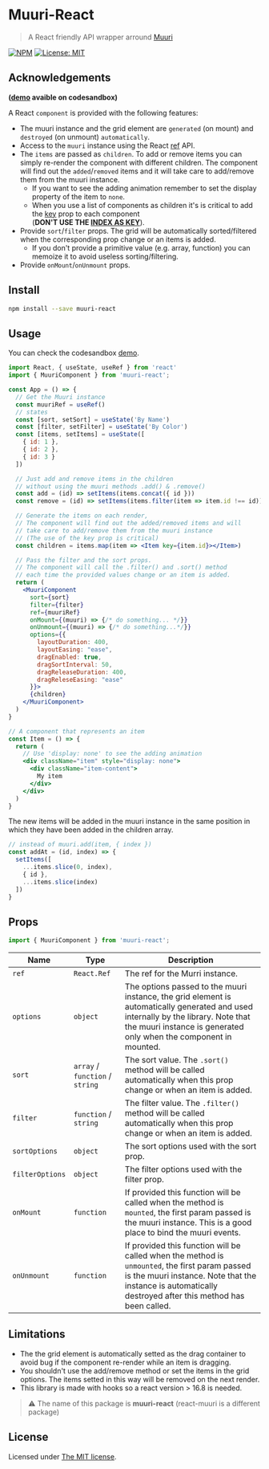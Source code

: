 # Muuri-React

> A React friendly API wrapper arround [Muuri](https://github.com/haltu/muuri)

[![NPM](https://img.shields.io/npm/v/muuri-react.svg)](https://www.npmjs.com/package/muuri-react) [![License: MIT](https://img.shields.io/badge/License-MIT-green.svg)](https://opensource.org/licenses/MIT)

## Acknowledgements

**([demo](https://codesandbox.io/s/muuri-react-pqtbx) avaible on codesandbox)**

A React `component` is provided with the following features:
- The muuri instance and the grid element are `generated` (on mount) and `destroyed` (on unmount) `automatically`.
- Access to the `muuri` instance using the React [ref](https://reactjs.org/docs/refs-and-the-dom.html#creating-refs) API.
- The `items` are passed as `children`. To add or remove items you can simply re-render the component with different children. The component will find out the `added`/`removed` items and it will take care to add/remove them from the muuri instance.
    - If you want to see the adding animation remember to set the display property of the item to `none`.
    - When you use a list of components as children it's is critical to add the [key](https://reactjs.org/docs/lists-and-keys.html) prop to each component <br> (**DON'T USE THE [INDEX AS KEY](https://medium.com/@robinpokorny/index-as-a-key-is-an-anti-pattern-e0349aece318)**). 
- Provide `sort`/`filter` props. The grid will be automatically sorted/filtered when the corresponding prop change or an items is added.
    - If you don't provide a primitive value (e.g. array, function) you can memoize it to avoid useless sorting/filtering. 
- Provide `onMount`/`onUnmount` props.

## Install

```bash
npm install --save muuri-react
```

## Usage

You can check the codesandbox [demo](https://codesandbox.io/s/muuri-react-pqtbx).
```jsx
import React, { useState, useRef } from 'react'
import { MuuriComponent } from 'muuri-react';

const App = () => {
  // Get the Muuri instance
  const muuriRef = useRef()
  // states
  const [sort, setSort] = useState('By Name')
  const [filter, setFilter] = useState('By Color')
  const [items, setItems] = useState([
    { id: 1 },
    { id: 2 },
    { id: 3 }
  ])

  // Just add and remove items in the children 
  // without using the muuri methods .add() & .remove()
  const add = (id) => setItems(items.concat({ id })) 
  const remove = (id) => setItems(items.filter(item => item.id !== id))

  // Generate the items on each render,
  // The component will find out the added/removed items and will 
  // take care to add/remove them from the muuri instance
  // (The use of the key prop is critical)
  const children = items.map(item => <Item key={item.id}></Item>)

  // Pass the filter and the sort props.
  // The component will call the .filter() and .sort() method
  // each time the provided values change or an item is added.
  return (
    <MuuriComponent
      sort={sort}
      filter={filter}
      ref={muuriRef}
      onMount={(muuri) => {/* do something... */}}
      onUnmount={(muuri) => {/* do something...*/}}
      options={{
        layoutDuration: 400,
        layoutEasing: "ease",
        dragEnabled: true,
        dragSortInterval: 50,
        dragReleaseDuration: 400,
        dragReleseEasing: "ease"
      }}>
      {children}
    </MuuriComponent>
  )
}

// A component that represents an item
const Item = () => {
  return (
    // Use 'display: none' to see the adding animation
    <div className="item" style="display: none">
      <div className="item-content">
        My item
      </div>
    </div>
  )
}
```

The new items will be added in the muuri instance in the same position in which they have been added in the children array.

```js
// instead of muuri.add(item, { index })
const addAt = (id, index) => {
  setItems([
    ...items.slice(0, index),
    { id },
    ...items.slice(index)
  ])
}
```

## Props

```jsx
import { MuuriComponent } from 'muuri-react';
```

| Name | Type | Description |
| --- | --- | -- |
| `ref` | `React.Ref` | The ref for the Murri instance. |
| `options` | `object` | The options passed to the muuri instance, the grid element is automatically generated and used internally by the library. Note that the muuri instance is generated only when the component in mounted.  |
| `sort` | `array` / `function` / `string` | The sort value. The `.sort()` method will be called automatically when this prop change or when an item is added.  |
| `filter` | `function` / `string` | The filter value. The `.filter()` method will be called automatically when this prop change or when an item is added. |
| `sortOptions` | `object` | The sort options used with the sort prop.  |
| `filterOptions` | `object` | The filter options used with the filter prop. |
| `onMount` | `function` | If provided this function will be called when the method is `mounted`, the first param passed is the muuri instance. This is a good place to bind the muuri events. |
| `onUnmount` | `function` | If provided this function will be called when the method is `unmounted`, the first param passed is the muuri instance. Note that the instance is automatically destroyed after this method has been called. |

## Limitations

- The the grid element is automatically setted as the drag container to avoid bug if the component re-render while an item is dragging.
- You shouldn't use the add/remove method or set the items in the grid options. The items setted in this way will be removed on the next render.
- This library is made with hooks so a react version > 16.8 is needed.

> ⚠️ The name of this package is **muuri-react** (react-muuri is a different package)

## License

Licensed under [The MIT license](https://github.com/mjtischler/react-muuri/blob/develop/LICENSE.md).

